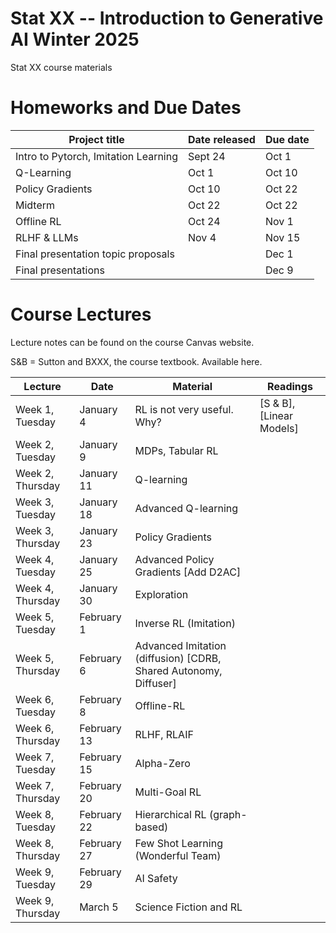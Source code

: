 # Stat XX -- Introduction to Generative AI Winter 2025
Stat XX course materials


# Homeworks and Due Dates


| Project title                  | Date released | Due date                
|--------------------------------|---------------|-------------------------|
|   Intro to Pytorch, Imitation Learning       | Sept 24   | Oct 1  |
|   Q-Learning      |  Oct 1   | Oct 10  |
|   Policy Gradients     |  Oct 10   | Oct 22  |
|   Midterm     |  Oct 22   | Oct 22  |
|   Offline RL     | Oct 24  | Nov 1  |
|   RLHF & LLMs     |  Nov 4   | Nov 15  |
| Final presentation topic proposals |       |  Dec 1   | 
|  Final presentations        |       | Dec 9  |


# Course Lectures 

Lecture notes can be found on the course Canvas website. 

S&B = Sutton and BXXX, the course textbook. Available here. 


| Lecture              | Date        | Material                                      | Readings |
|----------------------|-------------|----------------------------------------------|----------|
| Week 1, Tuesday       | January 4   | RL is not very useful. Why?                   | [S & B], [Linear Models] |
| Week 2, Tuesday       | January 9   | MDPs, Tabular RL                             |          |
| Week 2, Thursday      | January 11  | Q-learning                                   |          |
| Week 3, Tuesday       | January 18  | Advanced Q-learning                          |          |
| Week 3, Thursday      | January 23  | Policy Gradients                             |          |
| Week 4, Tuesday       | January 25  | Advanced Policy Gradients [Add D2AC]         |          |
| Week 4, Thursday      | January 30  | Exploration                                  |          |
| Week 5, Tuesday       | February 1  | Inverse RL (Imitation)                       |          |
| Week 5, Thursday      | February 6  | Advanced Imitation (diffusion) [CDRB, Shared Autonomy, Diffuser] |  |
| Week 6, Tuesday       | February 8  | Offline-RL                                   |          |
| Week 6, Thursday      | February 13 | RLHF, RLAIF                                  |          |
| Week 7, Tuesday       | February 15 | Alpha-Zero                                   |          |
| Week 7, Thursday      | February 20 | Multi-Goal RL                                |          |
| Week 8, Tuesday       | February 22 | Hierarchical RL (graph-based)                |          |
| Week 8, Thursday      | February 27 | Few Shot Learning (Wonderful Team)           |          |
| Week 9, Tuesday       | February 29 | AI Safety                                    |          |
| Week 9, Thursday      | March 5     | Science Fiction and RL                       |          |





